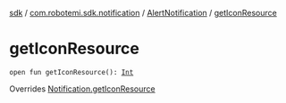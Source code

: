 [sdk](../../index.md) / [com.robotemi.sdk.notification](../index.md) / [AlertNotification](index.md) / [getIconResource](./get-icon-resource.md)

# getIconResource

`open fun getIconResource(): `[`Int`](https://kotlinlang.org/api/latest/jvm/stdlib/kotlin/-int/index.html)

Overrides [Notification.getIconResource](../-notification/get-icon-resource.md)

